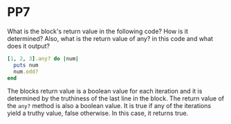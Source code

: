 # PP7

What is the block's return value in the following code? How is it determined? Also, what is the return value of any? in this code and what does it output?

```ruby
[1, 2, 3].any? do |num|
  puts num
  num.odd?
end
```

The blocks return value is a boolean value for each iteration and it is determined by the truthiness of the last line in the block.  The return value of the `any?` method is also a boolean value.  It is true if any of the iterations yield a truthy value, false otherwise.  In this case, it returns true.
